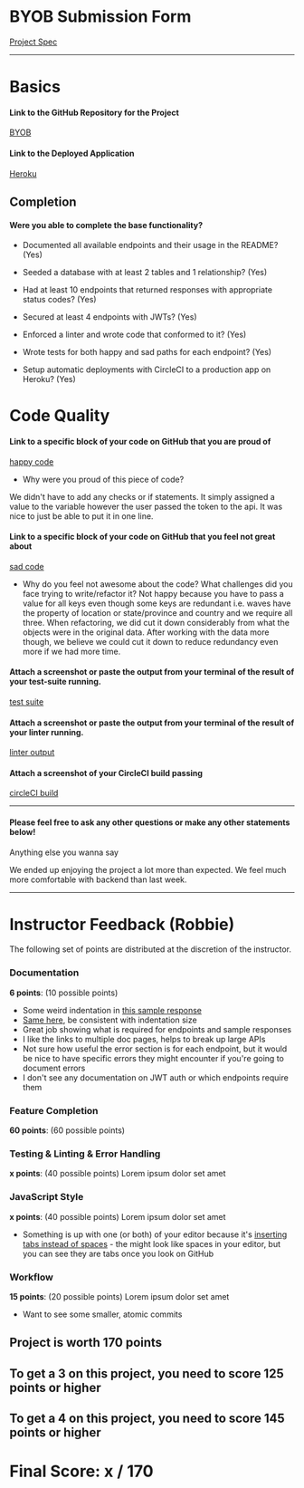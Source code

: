 # BYOB Submission Form

[Project Spec](http://frontend.turing.io/projects/build-your-own-backend.html)

------

# Basics

#### Link to the GitHub Repository for the Project
[BYOB](https://github.com/Kalikoze/Tsunamis_API)

#### Link to the Deployed Application
[Heroku](https://tsunami-byob.herokuapp.com/)


## Completion

#### Were you able to complete the base functionality?

* Documented all available endpoints and their usage in the README?
(Yes)

* Seeded a database with at least 2 tables and 1 relationship?
(Yes)

* Had at least 10 endpoints that returned responses with appropriate status codes?
(Yes)

* Secured at least 4 endpoints with JWTs?
(Yes)

* Enforced a linter and wrote code that conformed to it?
(Yes)

* Wrote tests for both happy and sad paths for each endpoint?
(Yes)

* Setup automatic deployments with CircleCI to a production app on Heroku?
(Yes)

# Code Quality

#### Link to a specific block of your code on GitHub that you are proud of
[happy code](https://github.com/Kalikoze/Tsunamis_API/blob/c19566a57b2c2fcf8b261693c8ae0a01492a67cf/server.js#L23)

* Why were you proud of this piece of code?

We didn't have to add any checks or if statements.  It simply assigned a value to the variable however the user passed the token to the api.  It was nice to just be able to put it in one line.

#### Link to a specific block of your code on GitHub that you feel not great about
[sad code](https://github.com/Kalikoze/Tsunamis_API/blob/c19566a57b2c2fcf8b261693c8ae0a01492a67cf/server.js#L185-L215)

* Why do you feel not awesome about the code? What challenges did you face trying to write/refactor it?
Not happy because you have to pass a value for all keys even though some keys are redundant i.e. waves have the property of location or state/province and country and we require all three.  When refactoring, we did cut it down considerably from what the objects were in the original data.  After working with the data more though, we believe we could cut it down to reduce redundancy even more if we had more time.  

#### Attach a screenshot or paste the output from your terminal of the result of your test-suite running.

[test suite](https://user-images.githubusercontent.com/25714149/31556954-39ede6d6-b004-11e7-8316-4d9c2b0cb57c.png)

#### Attach a screenshot or paste the output from your terminal of the result of your linter running.

[linter output](https://user-images.githubusercontent.com/25714149/31557058-9be5009a-b004-11e7-82ed-e82257838289.png)

#### Attach a screenshot of your CircleCI build passing

[circleCI build](https://user-images.githubusercontent.com/25714149/31557096-bade2918-b004-11e7-9ba9-bd8c1b805472.png)

-----

#### Please feel free to ask any other questions or make any other statements below!

Anything else you wanna say

We ended up enjoying the project a lot more than expected.  We feel much more comfortable with backend than last week.

-----


# Instructor Feedback (Robbie)

The following set of points are distributed at the discretion of the instructor.

### Documentation

**6 points**: (10 possible points)

- Some weird indentation in [this sample response](https://github.com/Kalikoze/Tsunamis_API/blob/master/documentation/source_GET.md)
- [Same here](https://github.com/Kalikoze/Tsunamis_API/blob/master/documentation/source_PATCH.md), be consistent with indentation size
- Great job showing what is required for endpoints and sample responses
- I like the links to multiple doc pages, helps to break up large APIs
- Not sure how useful the error section is for each endpoint, but it would be nice to have specific errors they might encounter if you're going to document errors
- I don't see any documentation on JWT auth or which endpoints require them

### Feature Completion

**60 points**: (60 possible points)

### Testing & Linting & Error Handling

**x points**: (40 possible points) Lorem ipsum dolor set amet

### JavaScript Style

**x points**: (40 possible points) Lorem ipsum dolor set amet

- Something is up with one (or both) of your editor because it's [inserting tabs instead of spaces](https://github.com/Kalikoze/Tsunamis_API/blob/master/server.js#L22-L36) - the might look like spaces in your editor, but you can see they are tabs once you look on GitHub

### Workflow

**15 points**: (20 possible points) Lorem ipsum dolor set amet

- Want to see some smaller, atomic commits

## Project is worth 170 points

## To get a 3 on this project, you need to score 125 points or higher
## To get a 4 on this project, you need to score 145 points or higher

# Final Score: x / 170
